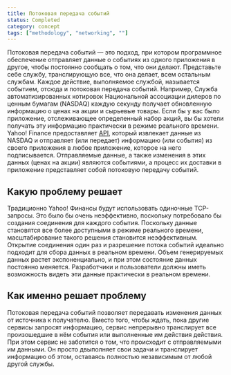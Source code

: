 ```yaml
---
title: Потоковая передача событий
status: Completed
category: concept
tags: ["methodology", "networking", ""]
---
```


Потоковая передача событий — это подход, при котором программное обеспечение отправляет данные о событиях из одного приложения в другое, чтобы постоянно сообщать о том, что они делают.
Представьте себе службу, транслирующую все, что она делает, всем остальным службам.
Каждое действие, выполняемое службой, называется событием, отсюда и потоковая передача событий.
Например, Служба автоматизированных котировок Национальной ассоциации дилеров по ценным бумагам (NASDAQ) каждую секунду получает обновленную информацию о ценах на акции и сырьевые товары.
Если бы у вас было приложение, отслеживающее определенный набор акций, вы бы хотели получать эту информацию практически в режиме реального времени.
Yahoo! Finance предоставляет [API](/ru/application-programming-interface/), который извлекает данные из NASDAQ и отправляет (или передает) информацию (или события) из своего приложения в любое приложение, которое на него подписывается.
Отправляемые данные, а также изменения в этих данных (ценах на акции) являются событиями, а процесс их доставки в приложение представляет собой потоковую передачу событий.

## Какую проблему решает

Традиционно Yahoo! Финансы будут использовать одиночные TCP-запросы.
Это было бы очень неэффективно, поскольку потребовало бы создания соединения для каждого события.
Поскольку данные становятся все более доступными в режиме реального времени, масштабирование такого решения становится неэффективным.
Открытие соединения один раз и разрешение потока событий идеально подходит для сбора данных в реальном времени.
Объем генерируемых данных растет экспоненциально, и при этом состояние данных постоянно меняется. Разработчики и пользователи должны иметь возможность видеть эти данные практически в реальном времени.


## Как именно решает проблему

Потоковая передача событий позволяет передавать изменения данных от источника к получателю.
Вместо того, чтобы ждать, пока другие сервисы запросят информацию, сервис непрерывно транслирует все произошедшие в нём события или выполненные им действия действия.
При этом сервис не заботится о том, что происходит с отправляемыми им данными.
Он просто двыполняет свои задачи и транслирует информацию об этом, оставаясь полностью независимым от любой другой службы.
